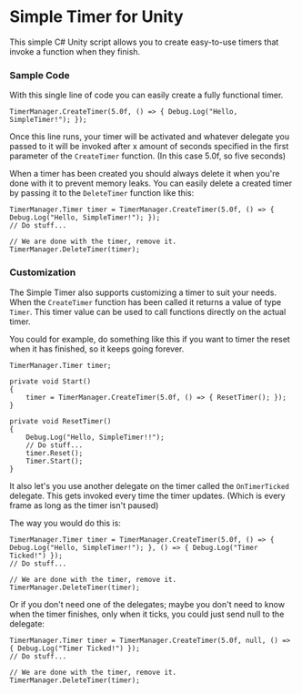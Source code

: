 # Simple Timer for Unity
This simple C# Unity script allows you to create easy-to-use timers that invoke a function when they finish.

### Sample Code
With this single line of code you can easily create a fully functional timer.
```
TimerManager.CreateTimer(5.0f, () => { Debug.Log("Hello, SimpleTimer!"); });
```
Once this line runs, your timer will be activated and whatever delegate you passed to it will be invoked after x amount of seconds specified in the first parameter of the `CreateTimer` function. (In this case 5.0f, so five seconds)

When a timer has been created you should always delete it when you're done with it to prevent memory leaks.
You can easily delete a created timer by passing it to the `DeleteTimer` function like this:
```
TimerManager.Timer timer = TimerManager.CreateTimer(5.0f, () => { Debug.Log("Hello, SimpleTimer!"); });
// Do stuff...

// We are done with the timer, remove it.
TimerManager.DeleteTimer(timer);
```

### Customization
The Simple Timer also supports customizing a timer to suit your needs.
When the `CreateTimer` function has been called it returns a value of type `Timer`.
This timer value can be used to call functions directly on the actual timer.

You could for example, do something like this if you want to timer the reset when it has finished, so it keeps going forever.
```
TimerManager.Timer timer;

private void Start()
{
    timer = TimerManager.CreateTimer(5.0f, () => { ResetTimer(); });
}

private void ResetTimer()
{
    Debug.Log("Hello, SimpleTimer!!");
    // Do stuff...
    timer.Reset();
    Timer.Start();
}
```

It also let's you use another delegate on the timer called the `OnTimerTicked` delegate. This gets invoked every time the timer updates. (Which is every frame as long as the timer isn't paused)

The way you would do this is:
```
TimerManager.Timer timer = TimerManager.CreateTimer(5.0f, () => { Debug.Log("Hello, SimpleTimer!"); }, () => { Debug.Log("Timer Ticked!") });
// Do stuff...

// We are done with the timer, remove it.
TimerManager.DeleteTimer(timer);
```

Or if you don't need one of the delegates; maybe you don't need to know when the timer finishes, only when it ticks, you could just send null to the delegate:
```
TimerManager.Timer timer = TimerManager.CreateTimer(5.0f, null, () => { Debug.Log("Timer Ticked!") });
// Do stuff...

// We are done with the timer, remove it.
TimerManager.DeleteTimer(timer);
```
